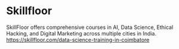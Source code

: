 # Skillfloor
SkillFloor offers comprehensive courses in AI, Data Science, Ethical Hacking, and Digital Marketing across multiple cities in India.
https://skillfloor.com/data-science-training-in-coimbatore
